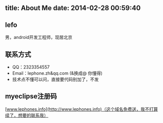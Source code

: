 title: About Me
date: 2014-02-28 00:59:40
---

## lefo ##
男，android开发工程师，现居北京

## 联系方式 ##

- QQ：2323354557
- Email：lephone.zh&qq.com (&换成@ 你懂得)
-  技术点不懂可以问，直接要代码别加了，不发

## myeclipse注册码 ##
[www.lephones.info](http://www.lephones.info)（这个域名免费送，我不打算续了，想要的联系我）
